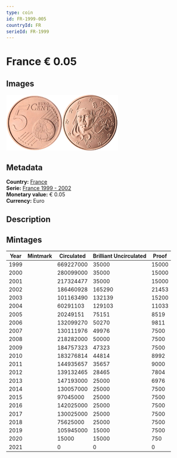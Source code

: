```yaml
---
type: coin
id: FR-1999-005
countryId: FR
serieId: FR-1999
---
```


# France € 0.05

## Images

<img src="../../../Images/common-2002-005.webp" height="150" alt="Front image"><img src="Images/france-1999-005.webp" height="150" alt="Back image">

## Metadata

**Country:** [France](../index.md)\
**Serie:** [France 1999 - 2002](index.md)\
**Monetary value:** € 0.05\
**Currency:** Euro

## Description

## Mintages

| Year | Mintmark | Circulated | Brilliant Uncirculated | Proof |
| ---- | -------- | ---------- | ---------------------- | ----- |
| 1999 |          | 669227000  | 35000                  | 15000 |
| 2000 |          | 280099000  | 35000                  | 15000 |
| 2001 |          | 217324477  | 35000                  | 15000 |
| 2002 |          | 186460928  | 165290                 | 21453 |
| 2003 |          | 101163490  | 132139                 | 15200 |
| 2004 |          | 60291103   | 129103                 | 11033 |
| 2005 |          | 20249151   | 75151                  | 8519  |
| 2006 |          | 132099270  | 50270                  | 9811  |
| 2007 |          | 130111976  | 49976                  | 7500  |
| 2008 |          | 218282000  | 50000                  | 7500  |
| 2009 |          | 184757323  | 47323                  | 7500  |
| 2010 |          | 183276814  | 44814                  | 8992  |
| 2011 |          | 144935657  | 35657                  | 9000  |
| 2012 |          | 139132465  | 28465                  | 7804  |
| 2013 |          | 147193000  | 25000                  | 6976  |
| 2014 |          | 130057000  | 25000                  | 7500  |
| 2015 |          | 97045000   | 25000                  | 7500  |
| 2016 |          | 142025000  | 25000                  | 7500  |
| 2017 |          | 130025000  | 25000                  | 7500  |
| 2018 |          | 75625000   | 25000                  | 7500  |
| 2019 |          | 105945000  | 15000                  | 7500  |
| 2020 |          | 15000      | 15000                  | 750   |
| 2021 |          | 0          | 0                      | 0     |
